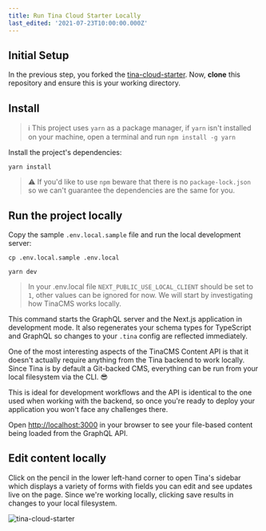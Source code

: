 ```yaml
---
title: Run Tina Cloud Starter Locally
last_edited: '2021-07-23T10:00:00.000Z'
---
```


## Initial Setup

In the previous step, you forked the <a href="https://github.com/tinacms/tina-cloud-starter" target="_blank">tina-cloud-starter</a>. Now, **clone** this repository and ensure this is your working directory.

## Install

> ℹ️ This project uses `yarn` as a package manager, if `yarn` isn't installed on your machine, open a terminal and run `npm install -g yarn`

Install the project's dependencies:

```
yarn install
```

> ⚠️ If you'd like to use `npm` beware that there is no `package-lock.json` so we can't guarantee the dependencies are the same for you.

## Run the project locally

Copy the sample `.env.local.sample` file and run the local development server:

```
cp .env.local.sample .env.local
```

```
yarn dev
```

> In your .env.local file `NEXT_PUBLIC_USE_LOCAL_CLIENT` should be set to `1`, other values can be ignored for now. We will start by investigating how TinaCMS works locally.

This command starts the GraphQL server and the Next.js application in development mode. It also regenerates your schema types for TypeScript and GraphQL so changes to your `.tina` config are reflected immediately.

One of the most interesting aspects of the TinaCMS Content API is that it doesn't actually require anything from the Tina backend to work locally. Since Tina is by default a Git-backed CMS, everything can be run from your local filesystem via the CLI. 😎

This is ideal for development workflows and the API is identical to the one used when working with the backend, so once you're ready to deploy your application you won't face any challenges there.

Open <a href="http://localhost:3000" target="_blank">http://localhost:3000</a> in your browser to see your file-based content being loaded from the GraphQL API.

## Edit content locally

Click on the pencil in the lower left-hand corner to open Tina's sidebar which displays a variety of forms with fields you can edit and see updates live on the page. Since we're working locally, clicking save results in changes to your local filesystem.

![tina-cloud-starter](/img/tina-cloud-starter.jpg)
